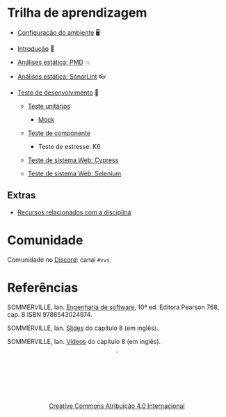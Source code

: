 # Trilha de aprendizagem

* [Configuração do ambiente](ambiente/ambiente.md) 🖥️

* [Introdução](introducao/introducao.md) 🚀

* [Análises estática: PMD](pmd/pmd.md) 💥

* [Análises estática: SonarLint](sonar/sonar.md)  👓

* [Teste de desenvolvimento](desenvolvimento/teste.md) 🧪

    * [Teste unitários](unitario/junit.md)
      * [Mock](unitario/mock.md)


    * [Teste de componente](componente/componente.md)
      * Teste de estresse: K6
      

    * [Teste de sistema Web: Cypress](cypress/cypress.md)
  
    * [Teste de sistema Web: Selenium](selenium/selenium.md)

## Extras

* [Recursos relacionados com a disciplina](perifericos/perifericos.md)

# Comunidade

Comunidade no [Discord](https://discord.com/invite/C29cqvm): canal `#vvs`

# Referências

SOMMERVILLE, Ian. [Engenharia de software](https://biblioteca.ifrs.edu.br/pergamum_ifrs/biblioteca_s/acesso_login.php?cod_acervo_acessibilidade=5030950&acesso=aHR0cHM6Ly9taWRkbGV3YXJlLWJ2LmFtNC5jb20uYnIvU1NPL2lmcnMvOTc4ODU0MzAyNDk3NA==&label=acesso%20restrito), 10ª ed. Editora Pearson 768, cap. 8 ISBN 9788543024974.

SOMMERVILLE, Ian. [Slides](https://iansommerville.com/software-engineering-book/slides/) do capítulo 8 (em inglês).

SOMMERVILLE, Ian. [Vídeos](https://iansommerville.com/software-engineering-book/videos/imp/) do capítulo 8 (em inglês).

<center>
    <a href="https://rpmhub.dev" target="blanck"><img src="imgs/logo.png" alt="Rodrigo Prestes Machado" width="3%" height="3%" border=0 style="border:0; text-decoration:none; outline:none"></a><br/>
    <a rel="license" href="http://creativecommons.org/licenses/by/4.0/">Creative Commons Atribuição 4.0 Internacional</a>
</center>